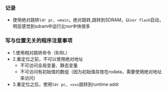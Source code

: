 ### 记录
- 使用绝对跳转`ldr pc, =main`，绝对跳转,跳转到SDRAM，以`nor flash`启动，明显感觉到sdram中运行比nor中快很多


### 写与位置无关的程序注意事项
- 1.使用相对跳转命令（B/BL）
- 2.重定位之前，不可以使用绝对地址
	- 不可访问全局变量、静态变量
	- 不可访问有初始值的数组（因为初始值存放在rodata，需要使用绝对地址来访问）
- 3.重定位之后，使用`ldr pc, =xxx`跳转到runtime addr